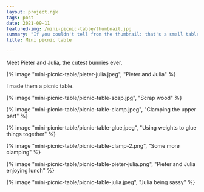 ```yaml
---
layout: project.njk
tags: post
date: 2021-09-11
featured-img: /mini-picnic-table/thumbnail.jpg
summary: "If you couldn't tell from the thumbnail: that's a small table, not huge bunnies."
title: Mini picnic table

---
```


Meet Pieter and Julia, the cutest bunnies ever. 

{% image "mini-picnic-table/pieter-julia.jpeg", "Pieter and Julia" %}

I made them a picnic table.

{% image "mini-picnic-table/picnic-table-scap.jpg", "Scrap wood" %}

{% image "mini-picnic-table/picnic-table-clamp.jpeg", "Clamping the upper part" %}

{% image "mini-picnic-table/picnic-table-glue.jpeg", "Using weights to glue things together" %}

{% image "mini-picnic-table/picnic-table-clamp-2.png", "Some more clamping" %}

{% image "mini-picnic-table/picnic-table-pieter-julia.png", "Pieter and Julia enjoying lunch" %}

{% image "mini-picnic-table/picnic-table-julia.jpeg", "Julia being sassy" %}
